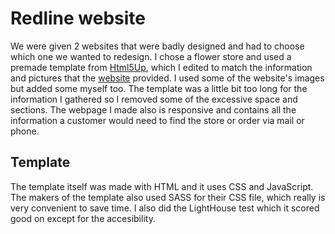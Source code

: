 # Redline website
We were given 2 websites that were badly designed and had to choose which one we wanted to
redesign. I chose a flower store and used a premade template from [Html5Up](https://html5up.net), 
which I edited to match the information and pictures that the [website](http://www.fiori.be)
provided. I used some of the website's images but added some myself too. The template was a
little bit too long for the information I gathered so I removed some of the excessive space and
sections. The webpage I made also is responsive and contains all the information a customer would
need to find the store or order via mail or phone.

## Template
The template itself was made with HTML and it uses CSS and JavaScript. The makers of the template
also used SASS for their CSS file, which really is very convenient to save time. I also did the
LightHouse test which it scored good on except for the accesibility.
